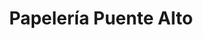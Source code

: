 ---
title: "Papelería Puente Alto"
url: /posadas/papeleria-puente-alto/
shop: material de oficina
---
